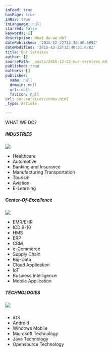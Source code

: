 ```yaml
---
inFeed: true
hasPage: true
inNav: true
inLanguage: null
starred: false
keywords: []
description: What do we do?
datePublished: '2015-12-22T12:40:46.589Z'
dateModified: '2015-12-22T12:40:31.678Z'
title: Our Services
author: []
sourcePath: _posts/2015-12-22-our-services.md
published: true
authors: []
publisher:
  name: null
  domain: null
  url: null
  favicon: null
url: our-services/index.html
_type: Article

---
```

WHAT WE DO?

##### **INDUSTRIES**
![](https://s3-us-west-2.amazonaws.com/the-grid-img/p/408fd1545df3621ca458f6bd8877bc9416e81917.png)

* Healthcare 
* Automotive 
* Banking and Insurance 
* Manufacturing Transportation 
* Tourism 
* Aviation 
* E-Learning

##### **Center-Of-Excellence**
![](https://the-grid-user-content.s3-us-west-2.amazonaws.com/ecf8d2ae-096b-4ac7-b371-e9d7daaebbdb.jpg)

* EMR/EHR 
* ICD 9-10 
* HMS 
* ERP 
* CRM 
* e-Commerce 
* Supply Chain 
* Big-Data 
* Cloud Application 
* IoT 
* Business Intelligence
* Mobile Application

##### **TECHNOLOGIES**

##### ![](https://the-grid-user-content.s3-us-west-2.amazonaws.com/1f83c151-8a53-4deb-8af6-c8d2bdda92bf.png)

* iOS 
* Android 
* Windows Mobile 
* Microsoft Technology 
* Java Technology 
* Opensource Technology
